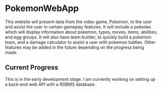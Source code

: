# PokemonWebApp
This website will present data from the video game, Pokemon, to the user and assist the user in certain gameplay features. It will include a pokedex which will display information about pokemon, types, moves, items, abilities, and egg groups. It will also have team builder, to quickly build a pokemon team, and a damage calculator to assist a user with pokemon battles. Other features may be added in the future depending on the progress being made.  

## Current Progress  
This is in the early development stage. I am currently working on setting up a back-end web API with a RDBMS database.  
